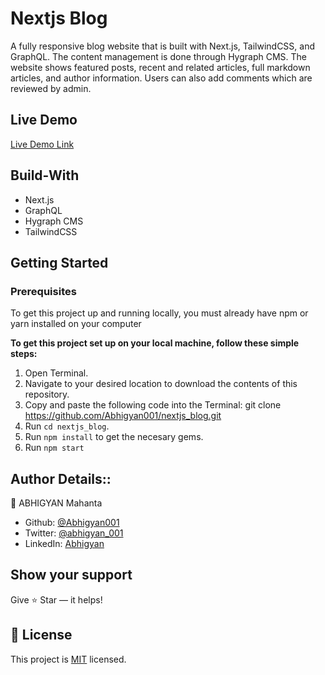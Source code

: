 # Nextjs Blog
A fully responsive blog website that is built with Next.js, TailwindCSS, and GraphQL. The content management is done through Hygraph CMS. The website shows featured posts, recent and related articles, full markdown articles, and author information. Users can also add comments which are reviewed by admin.

## Live Demo

[Live Demo Link](https://nextjs-blog-k8qxicjft-abhigyan001.vercel.app/)

## Build-With

- Next.js
- GraphQL
- Hygraph CMS
- TailwindCSS

## Getting Started

### Prerequisites

To get this project up and running locally, you must already have npm or yarn installed on your computer

**To get this project set up on your local machine, follow these simple steps:**

1. Open Terminal.
2. Navigate to your desired location to download the contents of this repository.
3. Copy and paste the following code into the Terminal: git clone https://github.com/Abhigyan001/nextjs_blog.git
4. Run ```cd nextjs_blog```.
5. Run ```npm install``` to get the necesary gems.
7. Run `npm start`

## Author Details::

👤 ABHIGYAN Mahanta

- Github: [@Abhigyan001](https://github.com/Abhigyan001)
- Twitter: [@abhigyan_001](https://twitter.com/abhigyan_001)
- LinkedIn: [Abhigyan](https://www.linkedin.com/in/abhigyanmahanta/)

## Show your support

Give ⭐ Star — it helps!

## 📝 License

This project is [MIT](lic.url) licensed.